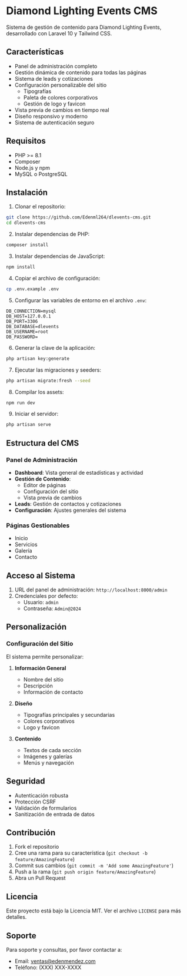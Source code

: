 # Diamond Lighting Events CMS

Sistema de gestión de contenido para Diamond Lighting Events, desarrollado con Laravel 10 y Tailwind CSS.

## Características

- Panel de administración completo
- Gestión dinámica de contenido para todas las páginas
- Sistema de leads y cotizaciones
- Configuración personalizable del sitio
  - Tipografías
  - Paleta de colores corporativos
  - Gestión de logo y favicon
- Vista previa de cambios en tiempo real
- Diseño responsivo y moderno
- Sistema de autenticación seguro

## Requisitos

- PHP >= 8.1
- Composer
- Node.js y npm
- MySQL o PostgreSQL

## Instalación

1. Clonar el repositorio:
```bash
git clone https://github.com/Edenml264/dlevents-cms.git
cd dlevents-cms
```

2. Instalar dependencias de PHP:
```bash
composer install
```

3. Instalar dependencias de JavaScript:
```bash
npm install
```

4. Copiar el archivo de configuración:
```bash
cp .env.example .env
```

5. Configurar las variables de entorno en el archivo `.env`:
```env
DB_CONNECTION=mysql
DB_HOST=127.0.0.1
DB_PORT=3306
DB_DATABASE=dlevents
DB_USERNAME=root
DB_PASSWORD=
```

6. Generar la clave de la aplicación:
```bash
php artisan key:generate
```

7. Ejecutar las migraciones y seeders:
```bash
php artisan migrate:fresh --seed
```

8. Compilar los assets:
```bash
npm run dev
```

9. Iniciar el servidor:
```bash
php artisan serve
```

## Estructura del CMS

### Panel de Administración

- **Dashboard**: Vista general de estadísticas y actividad
- **Gestión de Contenido**: 
  - Editor de páginas
  - Configuración del sitio
  - Vista previa de cambios
- **Leads**: Gestión de contactos y cotizaciones
- **Configuración**: Ajustes generales del sistema

### Páginas Gestionables

- Inicio
- Servicios
- Galería
- Contacto

## Acceso al Sistema

1. URL del panel de administración: `http://localhost:8000/admin`
2. Credenciales por defecto:
   - Usuario: `admin`
   - Contraseña: `Admin@2024`

## Personalización

### Configuración del Sitio

El sistema permite personalizar:

1. **Información General**
   - Nombre del sitio
   - Descripción
   - Información de contacto

2. **Diseño**
   - Tipografías principales y secundarias
   - Colores corporativos
   - Logo y favicon

3. **Contenido**
   - Textos de cada sección
   - Imágenes y galerías
   - Menús y navegación

## Seguridad

- Autenticación robusta
- Protección CSRF
- Validación de formularios
- Sanitización de entrada de datos

## Contribución

1. Fork el repositorio
2. Cree una rama para su característica (`git checkout -b feature/AmazingFeature`)
3. Commit sus cambios (`git commit -m 'Add some AmazingFeature'`)
4. Push a la rama (`git push origin feature/AmazingFeature`)
5. Abra un Pull Request

## Licencia

Este proyecto está bajo la Licencia MIT. Ver el archivo `LICENSE` para más detalles.

## Soporte

Para soporte y consultas, por favor contactar a:
- Email: ventas@edenmendez.com
- Teléfono: (XXX) XXX-XXXX
